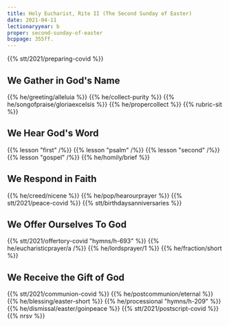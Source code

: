 ```yaml
---
title: Holy Eucharist, Rite II (The Second Sunday of Easter)
date: 2021-04-11
lectionaryyear: b
proper: second-sunday-of-easter
bcppage: 355ff.
---
```

{{% stt/2021/preparing-covid %}}

## We Gather in God's Name
{{% he/greeting/alleluia %}}
{{% he/collect-purity %}}
{{% he/songofpraise/gloriaexcelsis %}}
{{% he/propercollect %}}
{{% rubric-sit %}}

## We Hear God's Word
{{% lesson "first" /%}}
{{% lesson "psalm" /%}}
{{% lesson "second" /%}}
{{% lesson "gospel" /%}}
{{% he/homily/brief %}}

## We Respond in Faith
{{% he/creed/nicene %}}
{{% he/pop/hearourprayer %}}
{{% stt/2021/peace-covid %}}
{{% stt/birthdaysanniversaries %}}

## We Offer Ourselves To God
{{% stt/2021/offertory-covid "hymns/h-693" %}}
{{% he/eucharisticprayer/a /%}}
{{% he/lordsprayer/1 %}}
{{% he/fraction/short %}}

## We Receive the Gift of God
{{% stt/2021/communion-covid %}}
{{% he/postcommunion/eternal %}}
{{% he/blessing/easter-short %}}
{{% he/processional "hymns/h-209" %}}
{{% he/dismissal/easter/goinpeace %}}
{{% stt/2021/postscript-covid %}}
{{% nrsv %}}
